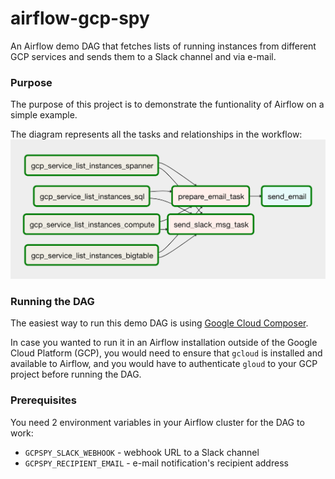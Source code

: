 # airflow-gcp-spy
An Airflow demo DAG that fetches lists of running instances from different GCP services and sends them to a Slack channel and via e-mail.

### Purpose

The purpose of this project is to demonstrate the funtionality of Airflow on a simple
example.

The diagram represents all the tasks and relationships in the workflow:
![DAG diagram](img/dag.png)

### Running the DAG

The easiest way to run this demo DAG is using [Google Cloud Composer](https://cloud.google.com/composer/).

In case you wanted to run it in an Airflow installation outside of the Google Cloud 
Platform (GCP), you would need to ensure that `gcloud` is installed and available to 
Airflow, and you would have to authenticate `gloud` to your GCP project 
before running the DAG.


### Prerequisites

You need 2 environment variables in your Airflow cluster for the DAG to work:
- `GCPSPY_SLACK_WEBHOOK` - webhook URL to a Slack channel
- `GCPSPY_RECIPIENT_EMAIL` - e-mail notification's recipient address

